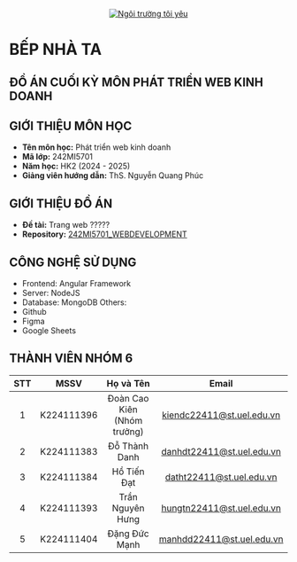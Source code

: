<p align="center">
  <a href="https://www.uel.edu.vn/" title="Trường Đại học Kinh tế - Luật - ĐHQG HCM" >
    <img src="https://imgur.com/a/ugTWaR1" alt="Ngôi trường tôi yêu">
  </a>
</p>

# BẾP NHÀ TA

## ĐỒ ÁN CUỐI KỲ MÔN PHÁT TRIỂN WEB KINH DOANH

</div>

## GIỚI THIỆU MÔN HỌC

- **Tên môn học:** Phát triển web kinh doanh
- **Mã lớp:** 242MI5701
- **Năm học:** HK2 (2024 - 2025)
- **Giảng viên hướng dẫn:** ThS. Nguyễn Quang Phúc

## GIỚI THIỆU ĐỒ ÁN

- **Đề tài:** Trang web ?????
- **Repository:** [242MI5701_WEBDEVELOPMENT](https://github.com/kiendc281/WebDev_BepNhaTa)

## CÔNG NGHỆ SỬ DỤNG

- Frontend: Angular Framework
- Server: NodeJS
- Database: MongoDB
  Others:
- Github
- Figma
- Google Sheets

## THÀNH VIÊN NHÓM 6

| STT |    MSSV    |          Họ và Tên          |           Email           |
| :-: | :--------: | :-------------------------: | :-----------------------: |
|  1  | K224111396 | Đoàn Cao Kiên (Nhóm trưởng) | kiendc22411@st.uel.edu.vn |
|  2  | K224111383 |        Đỗ Thành Danh        | danhdt22411@st.uel.edu.vn |
|  3  | K224111384 |         Hồ Tiến Đạt         | datht22411@st.uel.edu.vn  |
|  4  | K224111393 |      Trần Nguyên Hưng       | hungtn22411@st.uel.edu.vn |
|  5  | K224111404 |        Đặng Đức Mạnh        | manhdd22411@st.uel.edu.vn |
